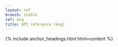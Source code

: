```yaml
---
layout: ref
branch: stable
ref: msg
title: API reference (msg)
---
```

{% include anchor_headings.html html=content %}